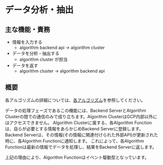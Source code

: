 # データ分析・抽出

## 主な機能・責務

- 情報を入力する
  - algorithm backend api -> algorithm cluster
- データを分析・抽出する
  - algorithm cluster が担当
- データを返す
  - algorithm cluster -> algorithm backend api

## 概要

各アルゴリズムの詳細については、[各アルゴリズム](./algorithm/README.md)を参照してください。

データの処理フェーズであるこの機能には、Backend ServerとAlgorithm Clusterの間での通信のみで成り立ちます。Algorithm ClusterはGCP内部以外にはアクセスできません。
Algorithm Clusterに属する、各Algorithm Functionは、自らが必要とする情報をあらかじめBackend Serverに登録します。Backend Serverは、その情報(その情報に関連付けられた外部API)が更新された時に、各Algorithm Functionに通知します。
これによって、各Algorithm Functionは最新の情報でデータを処理し、結果をBackend Serverに返します。

上記の理由により、Algorithm Functionはイベント駆動型となっています。
